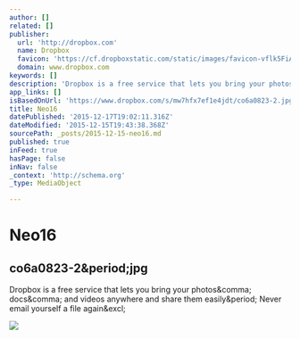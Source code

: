 ```yaml
---
author: []
related: []
publisher:
  url: 'http://dropbox.com'
  name: Dropbox
  favicon: 'https://cf.dropboxstatic.com/static/images/favicon-vflk5FiAC.ico'
  domain: www.dropbox.com
keywords: []
description: 'Dropbox is a free service that lets you bring your photos, docs, and videos anywhere and share them easily. Never email yourself a file again!'
app_links: []
isBasedOnUrl: 'https://www.dropbox.com/s/mw7hfx7ef1e4jdt/co6a0823-2.jpg?dl=0'
title: Neo16
datePublished: '2015-12-17T19:02:11.316Z'
dateModified: '2015-12-15T19:43:38.368Z'
sourcePath: _posts/2015-12-15-neo16.md
published: true
inFeed: true
hasPage: false
inNav: false
_context: 'http://schema.org'
_type: MediaObject

---
```

# Neo16

<article style=""><h1>co6a0823-2&amp;period;jpg</h1><p>Dropbox is a free service that lets you bring your photos&amp;comma; docs&amp;comma; and videos anywhere and share them easily&amp;period; Never email yourself a file again&amp;excl;</p><img src="https://photos-1.dropbox.com/t/2/AAAUWUCuBDexQMy3uzeqRDnIUVavh9FdtyP5-eKAtcMQPg/12/20752582/jpeg/1024x768/2/_/0/4/co6a0823-2.jpg/CMbR8gkgASACIAQgBSAHKAIoBw/mw7hfx7ef1e4jdt/AACeliGfniy1WgbX05P205hPa/co6a0823-2.jpg" /></article>